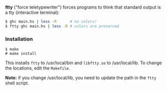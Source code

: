 **ftty** ("force teletypewriter") forces programs to think that standard
output is a tty (interactive terminal):

```.sh
$ ghc main.hs | less -R      # no colors!
$ ftty ghc main.hs | less -R # colors are preserved
```

### Installation

```
$ make
# make install
```

This installs `ftty` to /usr/local/bin and `libftty.so` to
/usr/local/lib.  To change the locations, edit the `Makefile`.

**Note:** if you change /usr/local/lib, you need to update the path in
the `ftty` shell script.
